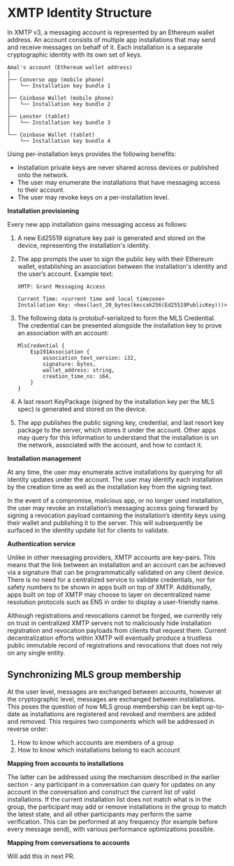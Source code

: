 # XMTP Identity Structure

In XMTP v3, a messaging account is represented by an Ethereum wallet address. An account consists of multiple app installations that may send and receive messages on behalf of it. Each installation is a separate cryptographic identity with its own set of keys.

```
Amal's account (Ethereum wallet address)
│
├── Converse app (mobile phone)
│   └── Installation key bundle 1
│
├── Coinbase Wallet (mobile phone)
│   └── Installation key bundle 2
│
├── Lenster (tablet)
│   └── Installation key bundle 3
│
└── Coinbase Wallet (tablet)
    └── Installation key bundle 4
```

Using per-installation keys provides the following benefits:

- Installation private keys are never shared across devices or published onto the network.
- The user may enumerate the installations that have messaging access to their account.
- The user may revoke keys on a per-installation level.

**Installation provisioning**

Every new app installation gains messaging access as follows:

1. A new Ed25519 signature key pair is generated and stored on the device, representing the installation's identity.
2. The app prompts the user to sign the public key with their Ethereum wallet, establishing an association between the installation's identity and the user’s account. Example text:

   ```
   XMTP: Grant Messaging Access

   Current Time: <current time and local timezone>
   Installation Key: <hex(last_20_bytes(keccak256(Ed25519PublicKey)))>
   ```

3. The following data is protobuf-serialized to form the MLS Credential. The credential can be presented alongside the installation key to prove an association with an account:

   ```
   MlsCredential {
       Eip191Association {
           association_text_version: i32,
           signature: bytes,
           wallet_address: string,
           creation_time_ns: i64,
       }
   }
   ```

4. A last resort KeyPackage (signed by the installation key per the MLS spec) is generated and stored on the device.
5. The app publishes the public signing key, credential, and last resort key package to the server, which stores it under the account. Other apps may query for this information to understand that the installation is on the network, associated with the account, and how to contact it.

**Installation management**

At any time, the user may enumerate active installations by querying for all identity updates under the account. The user may identify each installation by the creation time as well as the installation key from the signing text.

In the event of a compromise, malicious app, or no longer used installation, the user may revoke an installation’s messaging access going forward by signing a revocation payload containing the installation’s identity keys using their wallet and publishing it to the server. This will subsequently be surfaced in the identity update list for clients to validate.

**Authentication service**

Unlike in other messaging providers, XMTP accounts are key-pairs. This means that the link between an installation and an account can be achieved via a signature that can be programmatically validated on any client device. There is no need for a centralized service to validate credentials, nor for safety numbers to be shown in apps built on top of XMTP. Additionally, apps built on top of XMTP may choose to layer on decentralized name resolution protocols such as ENS in order to display a user-friendly name.

Although registrations and revocations cannot be forged, we currently rely on trust in centralized XMTP servers not to maliciously hide installation registration and revocation payloads from clients that request them. Current decentralization efforts within XMTP will eventually produce a trustless public immutable record of registrations and revocations that does not rely on any single entity.

## Synchronizing MLS group membership

At the user level, messages are exchanged between accounts, however at the cryptographic level, messages are exchanged between installations. This poses the question of how MLS group membership can be kept up-to-date as installations are registered and revoked and members are added and removed. This requires two components which will be addressed in reverse order:

1. How to know which accounts are members of a group
2. How to know which installations belong to each account

**Mapping from accounts to installations**

The latter can be addressed using the mechanism described in the earlier section - any participant in a conversation can query for updates on any account in the conversation and construct the current list of valid installations. If the current installation list does not match what is in the group, the participant may add or remove installations in the group to match the latest state, and all other participants may perform the same verification. This can be performed at any frequency (for example before every message send), with various performance optimizations possible.

**Mapping from conversations to accounts**

Will add this in next PR.
